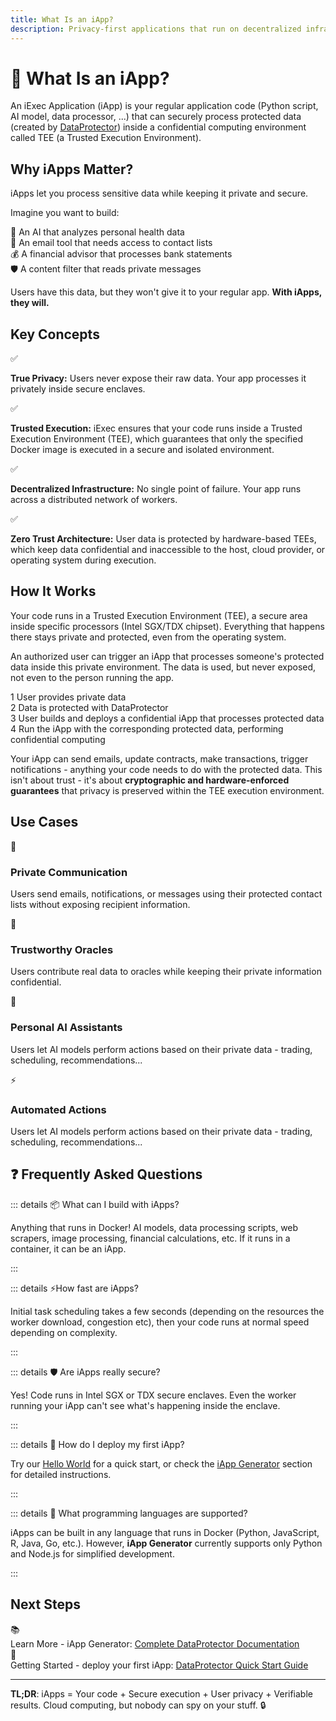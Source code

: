 ```yaml
---
title: What Is an iApp?
description: Privacy-first applications that run on decentralized infrastructure
---
```


# 🚀 What Is an iApp?

An iExec Application (iApp) is your regular application code (Python script, AI
model, data processor, ...) that can securely process protected data (created by
[DataProtector](/manage-data/dataProtector)) inside a confidential computing
environment called TEE (a Trusted Execution Environment).

## Why iApps Matter?

iApps let you process sensitive data while keeping it private and secure.

Imagine you want to build:

<div class="bg-[var(--vp-c-bg-soft)] rounded-[6px] p-6 mb-6">
  <div class="flex flex-col gap-2.5">
    <div class="flex items-center gap-2 text-base">
      <span>🤖</span>
      <span>An AI that analyzes personal health data</span>
    </div>
    <div class="flex items-center gap-2 text-base">
      <span>📧</span>
      <span>An email tool that needs access to contact lists</span>
    </div>
    <div class="flex items-center gap-2 text-base">
      <span>💰</span>
      <span>A financial advisor that processes bank statements</span>
    </div>
    <div class="flex items-center gap-2 text-base">
      <span>🛡️</span>
      <span>A content filter that reads private messages</span>
    </div>
  </div>
</div>

Users have this data, but they won't give it to your regular app. **With iApps,
they will.**

## Key Concepts

<div class="grid grid-cols-1 gap-4 mb-6">
  <div class="bg-[var(--vp-c-bg-soft)] rounded-[6px] p-4 flex items-center gap-3">
    <span class="text-green-500 text-xl">✅</span>
    <p class="m-0"><strong>True Privacy:</strong> Users never expose their raw data. Your app processes it privately inside secure enclaves.</p>
  </div>
  <div class="bg-[var(--vp-c-bg-soft)] rounded-[6px] p-4 flex items-center gap-3">
    <span class="text-green-500 text-xl">✅</span>
    <p class="m-0"><strong>Trusted Execution:</strong> iExec ensures that your code runs inside a Trusted Execution Environment (TEE), which guarantees that only the specified Docker image is executed in a secure and isolated environment.</p>
  </div>
  <div class="bg-[var(--vp-c-bg-soft)] rounded-[6px] p-4 flex items-center gap-3">
    <span class="text-green-500 text-xl">✅</span>
    <p class="m-0"><strong>Decentralized Infrastructure:</strong> No single point of failure. Your app runs across a distributed network of workers.</p>
  </div>
  <div class="bg-[var(--vp-c-bg-soft)] rounded-[6px] p-4 flex items-center gap-3">
    <span class="text-green-500 text-xl">✅</span>
    <p class="m-0"><strong>Zero Trust Architecture:</strong> User data is protected by hardware-based TEEs, which keep data confidential and inaccessible to the host, cloud provider, or operating system during execution.</p>
  </div>
</div>

## How It Works

Your code runs in a Trusted Execution Environment (TEE), a secure area inside
specific processors (Intel SGX/TDX chipset). Everything that happens there stays
private and protected, even from the operating system.

An authorized user can trigger an iApp that processes someone's protected data
inside this private environment. The data is used, but never exposed, not even
to the person running the app.

<div class="bg-[var(--vp-c-bg-soft)] rounded-[6px] p-6 mb-6">
  <div class="flex flex-col gap-3">
    <div class="flex items-center gap-3">
      <span class="bg-blue-500 text-white rounded-full w-6 h-6 flex items-center justify-center text-xs font-bold">1</span>
      <span>User provides private data</span>
    </div>
    <div class="flex items-center gap-3">
      <span class="bg-blue-500 text-white rounded-full w-6 h-6 flex items-center justify-center text-xs font-bold">2</span>
      <span>Data is protected with DataProtector</span>
    </div>
    <div class="flex items-center gap-3">
      <span class="bg-blue-500 text-white rounded-full w-6 h-6 flex items-center justify-center text-xs font-bold">3</span>
      <span>User builds and deploys a confidential iApp that processes protected data</span>
    </div>
    <div class="flex items-center gap-3">
      <span class="bg-blue-500 text-white rounded-full w-6 h-6 flex items-center justify-center text-xs font-bold">4</span>
      <span>Run the iApp with the corresponding protected data, performing confidential computing</span>
    </div>
  </div>
</div>

Your iApp can send emails, update contracts, make transactions, trigger
notifications - anything your code needs to do with the protected data. This
isn't about trust - it's about **cryptographic and hardware-enforced
guarantees** that privacy is preserved within the TEE execution environment.

## Use Cases

<div class="grid grid-cols-1 md:grid-cols-2 gap-6 my-6">
  <div class="bg-[var(--vp-c-bg-soft)] rounded-[6px] p-6 flex flex-col gap-2">
    <div class="flex items-baseline gap-2 text-lg">
      <span>📧</span>
      <h3 class="font-semibold m-0!">Private Communication</h3>
    </div>
    <p class="text-sm m-0!">Users send emails, notifications, or messages using their protected contact lists without exposing recipient information.</p>
  </div>

  <div class="bg-[var(--vp-c-bg-soft)] rounded-[6px] p-6 flex flex-col gap-2">
    <div class="flex items-baseline gap-2 text-lg">
      <span>🔮</span>
      <h3 class="font-semibold m-0!">Trustworthy Oracles</h3>
    </div>
    <p class="text-sm m-0!">Users contribute real data to oracles while keeping their private information confidential.</p>
  </div>

  <div class="bg-[var(--vp-c-bg-soft)] rounded-[6px] p-6 flex flex-col gap-2">
    <div class="flex items-baseline gap-2 text-lg">
      <span>🤖</span>
      <h3 class="font-semibold m-0!">Personal AI Assistants</h3>
    </div>
    <p class="text-sm m-0!">Users let AI models perform actions based on their private data - trading, scheduling, recommendations...</p>
  </div>

  <div class="bg-[var(--vp-c-bg-soft)] rounded-[6px] p-6 flex flex-col gap-2">
    <div class="flex items-baseline gap-2 text-lg">
      <span>⚡</span>
      <h3 class="font-semibold m-0!">Automated Actions</h3>
    </div>
      <p class="text-sm m-0!">Users let AI models perform actions based on their private data - trading, scheduling, recommendations...</p>
  </div>
</div>

## ❓ Frequently Asked Questions

::: details 📦 What can I build with iApps?

Anything that runs in Docker! AI models, data processing scripts, web scrapers,
image processing, financial calculations, etc. If it runs in a container, it can
be an iApp.

:::

::: details ⚡How fast are iApps?

Initial task scheduling takes a few seconds (depending on the resources the
worker download, congestion etc), then your code runs at normal speed depending
on complexity.

:::

::: details 🛡️ Are iApps really secure?

Yes! Code runs in Intel SGX or TDX secure enclaves. Even the worker running your
iApp can't see what's happening inside the enclave.

:::

::: details 🚀 How do I deploy my first iApp?

Try our [Hello World](/overview/helloWorld) for a quick start, or check the
[iApp Generator](/build-iapp/iapp-generator) section for detailed instructions.

:::

::: details 🔧 What programming languages are supported?

iApps can be built in any language that runs in Docker (Python, JavaScript, R,
Java, Go, etc.). However, **iApp Generator** currently supports only Python and
Node.js for simplified development.

:::

## Next Steps

<div class="bg-[var(--vp-c-bg-soft)] rounded-[6px] p-6 mb-6">

<div class="flex flex-col gap-4">
  <div class="flex items-start gap-3">
    <div>📚</div>
    <div>
      Learn More - iApp Generator:
      <a href="/build-iapp/iapp-generator">Complete DataProtector Documentation</a>
    </div>
  </div>
  <div class="flex items-start gap-3">
    <div>🚀</div>
    <div>
      Getting Started - deploy your first iApp:
      <a href="/build-iapp/guides/build-&-deploy-iapp">DataProtector Quick Start Guide</a>
    </div>
  </div>
</div>

</div>

---

**TL;DR**: iApps = Your code + Secure execution + User privacy + Verifiable
results. Cloud computing, but nobody can spy on your stuff. 🔒
